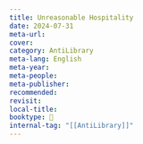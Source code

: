 ```yaml
---
title: Unreasonable Hospitality
date: 2024-07-31
meta-url: 
cover: 
category: AntiLibrary
meta-lang: English
meta-year: 
meta-people: 
meta-publisher: 
recommended: 
revisit: 
local-title: 
booktype: 📖
internal-tag: "[[AntiLibrary]]"
---
```


